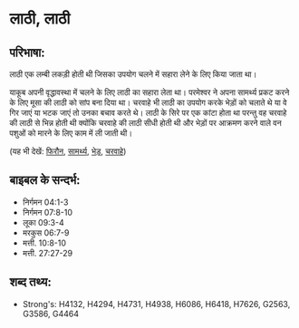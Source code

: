 # लाठी, लाठी #

## परिभाषा: ##

लाठी एक लम्बी लकड़ी होती थी जिसका उपयोग चलने में सहारा लेने के लिए किया जाता था।

याकूब अपनी वृद्धावस्था में चलने के लिए लाठी का सहारा लेता था।
परमेश्वर ने अपना सामर्थ्य प्रकट करने के लिए मूसा की लाठी को सांप बना दिया था।
चरवाहे भी लाठी का उपयोग करके भेड़ों को चलाते थे या वे गिर जाएं या भटक जाएं तो उनका बचाव करते थे।
लाठी के सिरे पर एक कांटा होता था परन्तु वह चरवाहे की लाठी से भिन्न होती थी क्योंकि चरवाहे की लाठी सीधी होती थी और भेड़ों पर आक्रमण करने वाले वन पशुओं को मारने के लिए काम में ली जाती थी।

(यह भी देखें: [फिरौन](../pharaoh.md), [सामर्थ्य](../power.md), [भेड़](../sheep.md), [चरवाहे](../shepherd.md))

## बाइबल के सन्दर्भ: ##

* निर्गमन 04:1-3
* निर्गमन 07:8-10
* लूका 09:3-4
* मरकुस 06:7-9
* मत्ती. 10:8-10
* मत्ती. 27:27-29

## शब्द तथ्य: ##

* Strong's: H4132, H4294, H4731, H4938, H6086, H6418, H7626, G2563, G3586, G4464
